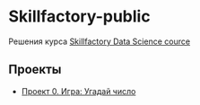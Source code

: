 # Skillfactory-public

Решения курса [Skillfactory Data Science cource](https://skillfactory.ru/data-scientist)

## Проекты
* [Проект 0. Игра: Угадай число](https://github.com/KolesnikovIP/Skillfactory-public/tree/main/guess-number-task)
